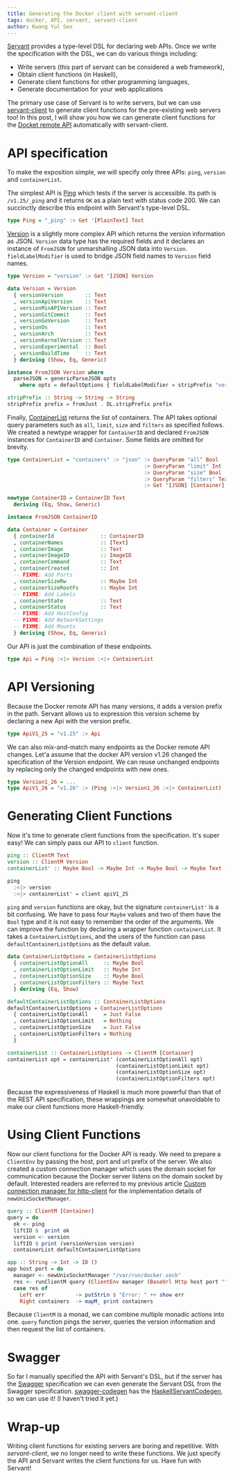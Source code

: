 ```yaml
---
title: Generating the Docker client with servant-client
tags: docker, API, servant, servant-client
author: Kwang Yul Seo
---
```

[Servant][servant] provides a type-level DSL for declaring web APIs. Once we write the specification with the DSL, we can do various things including:

* Write servers (this part of servant can be considered a web framework),
* Obtain client functions (in Haskell),
* Generate client functions for other programming languages,
* Generate documentation for your web applications

The primary use case of Servant is to write servers, but we can use [servant-client][servant-client] to generate client functions for the pre-existing web servers too! In this post, I will show you how we can generate client functions for the [Docket remote API][docker-api] automatically with servant-client.

<!--more-->

# API specification

To make the exposition simple, we will specify only three APIs: `ping`, `version` and `containerList`.

The simplest API is [Ping][Ping] which tests if the server is accessible. Its path is `/v1.25/_ping` and it returns `OK` as a plain text with status code 200. We can succinctly describe this endpoint with Servant's type-level DSL.

```haskell
type Ping = "_ping" :> Get '[PlainText] Text
```

[Version][Version] is a slightly more complex API which returns the version information as JSON. `Version` data type has the required fields and it declares an instance of `FromJSON` for unmarshalling JSON data into `Version`. `fieldLabelModifier` is used to bridge JSON field names to `Version` field names.

```haskell
type Version = "version" :> Get '[JSON] Version

data Version = Version
  { versionVersion       :: Text
  , versionApiVersion    :: Text
  , versionMinAPIVersion :: Text
  , versionGitCommit     :: Text
  , versionGoVersion     :: Text
  , versionOs            :: Text
  , versionArch          :: Text
  , versionKernelVersion :: Text
  , versionExperimental  :: Bool
  , versionBuildTime     :: Text
  } deriving (Show, Eq, Generic)

instance FromJSON Version where
  parseJSON = genericParseJSON opts
    where opts = defaultOptions { fieldLabelModifier = stripPrefix "version" }

stripPrefix :: String -> String -> String
stripPrefix prefix = fromJust . DL.stripPrefix prefix
```

Finally, [ContainerList][ContainerList] returns the list of containers. The API takes optional query parameters such as `all`, `limit`, `size` and `filters` as specified follows. We created a newtype wrapper for `ContainerID` and declared `FromJSON` instances for `ContainerID` and `Container`. Some fields are omitted for brevity.

```haskell
type ContainerList = "containers" :> "json" :> QueryParam "all" Bool
                                            :> QueryParam "limit" Int
                                            :> QueryParam "size" Bool
                                            :> QueryParam "filters" Text
                                            :> Get '[JSON] [Container]

newtype ContainerID = ContainerID Text
  deriving (Eq, Show, Generic)

instance FromJSON ContainerID

data Container = Container
  { containerId               :: ContainerID
  , containerNames            :: [Text]
  , containerImage            :: Text
  , containerImageID          :: ImageID
  , containerCommand          :: Text
  , containerCreated          :: Int
  -- FIXME: Add Ports
  , containerSizeRw           :: Maybe Int
  , containerSizeRootFs       :: Maybe Int
  -- FIXME: Add Labels
  , containerState            :: Text
  , containerStatus           :: Text
  -- FIXME: Add HostConfig
  -- FIXME: Add NetworkSettings
  -- FIXME: Add Mounts
  } deriving (Show, Eq, Generic)
```

Our API is just the combination of these endpoints.

```haskell
type Api = Ping :<|> Version :<|> ContainerList
```

# API Versioning

Because the Docker remote API has many versions, it adds a version prefix in the path. Servant allows us to expression this version scheme by declaring a new Api with the version prefix.

```haskell
type ApiV1_25 = "v1.25" :> Api
```

We can also mix-and-match many endpoints as the Docker remote API changes. Let'a assume that the docker API version v1.26 changed the specification of the Version endpoint. We can reuse unchanged endpoints by replacing only the changed endpoints with new ones.

```haskell
type Version1_26 = ...
type ApiV1_26 = "v1.26" :> (Ping :<|> Version1_26 :<|> ContainerList)
```

# Generating Client Functions

Now it's time to generate client functions from the specification. It's super easy! We can simply pass our API to `client` function.

```haskell
ping :: ClientM Text
version :: ClientM Version
containerList' :: Maybe Bool -> Maybe Int -> Maybe Bool -> Maybe Text -> ClientM [Container]

ping
  :<|> version
  :<|> containerList' = client apiV1_25
```

`ping` and `version` functions are okay, but the signature `containerList'` is a bit confusing. We have to pass four `Maybe` values and two of them have the `Bool` type and it is not easy to remember the order of the arguments. We can improve the function by declaring a wrapper function `containerList`. It takes a `ContainerListOptions`, and the users of the function can pass `defaultContainerListOptions` as the default value.

```haskell
data ContainerListOptions = ContainerListOptions
  { containerListOptionAll     :: Maybe Bool
  , containerListOptionLimit   :: Maybe Int
  , containerListOptionSize    :: Maybe Bool
  , containerListOptionFilters :: Maybe Text
  } deriving (Eq, Show)

defaultContainerListOptions :: ContainerListOptions
defaultContainerListOptions = ContainerListOptions
  { containerListOptionAll     = Just False
  , containerListOptionLimit   = Nothing
  , containerListOptionSize    = Just False
  , containerListOptionFilters = Nothing
  }

containerList :: ContainerListOptions -> ClientM [Container]
containerList opt = containerList' (containerListOptionAll opt)
                                   (containerListOptionLimit opt)
                                   (containerListOptionSize opt)
                                   (containerListOptionFilters opt)
```

Because the expressiveness of Haskell is much more powerful than that of the REST API specification, these wrappings are somewhat unavoidable to make our client functions more Haskell-friendly.

# Using Client Functions

Now our client functions for the Docker API is ready. We need to prepare a `ClientEnv` by passing the host, port and url prefix of the server. We also created a custom connection manager which uses the domain socket for communication because the Docker server listens on the domain socket by default. Interested readers are referred to my previous article [Custom connection manager for http-client][custom-connection-manager] for the implementation details of `newUnixSocketManager`.

```haskell
query :: ClientM [Container]
query = do
  ok <- ping
  liftIO $  print ok
  version <- version
  liftIO $ print (versionVersion version)
  containerList defaultContainerListOptions

app :: String -> Int -> IO ()
app host port = do
  manager <- newUnixSocketManager "/var/run/docker.sock"
  res <- runClientM query (ClientEnv manager (BaseUrl Http host port ""))
  case res of
    Left err          -> putStrLn $ "Error: " ++ show err
    Right containers  -> mapM_ print containers
```

Because `ClientM` is a monad, we can combine multiple monadic actions into one. `query` function pings the server, queries the version information and then request the list of containers.

# Swagger

So far I manually specified the API with Servant's DSL, but if the server has the [Swagger][swagger] specification we can even generate the Servant DSL from the Swagger specification. [swagger-codegen][swagger-codegen] has the [HaskellServantCodegen][HaskellServantCodegen], so we can use it! (I haven't tried it yet.)

# Wrap-up

Writing client functions for existing servers are boring and repetitive. With *servant-client*, we no longer need to write these functions. We just specify the API and Servant writes the client functions for us. Have fun with Servant!

[servant]: http://haskell-servant.readthedocs.io/en/stable/
[servant-client]: https://hackage.haskell.org/package/servant-client
[docker-api]: https://docs.docker.com/engine/api/
[Ping]: https://docs.docker.com/engine/api/v1.25/#operation/SystemPing
[Version]: https://docs.docker.com/engine/api/v1.25/#operation/SystemVersion
[ContainerList]: https://docs.docker.com/engine/api/v1.25/#operation/ContainerList
[custom-connection-manager]: https://kseo.github.io/posts/2017-01-23-custom-connection-manager-for-http-client.html
[swagger]: http://swagger.io/
[swagger-codegen]: https://github.com/swagger-api/swagger-codegen
[HaskellServantCodegen]: https://github.com/swagger-api/swagger-codegen/blob/master/modules/swagger-codegen/src/main/java/io/swagger/codegen/languages/HaskellServantCodegen.java